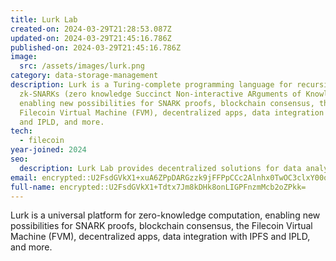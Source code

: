 ```yaml
---
title: Lurk Lab
created-on: 2024-03-29T21:28:53.087Z
updated-on: 2024-03-29T21:45:16.786Z
published-on: 2024-03-29T21:45:16.786Z
image:
  src: /assets/images/lurk.png
category: data-storage-management
description: Lurk is a Turing-complete programming language for recursive
  zk-SNARKs (zero knowledge Succinct Non-interactive ARguments of Knowledge)
  enabling new possibilities for SNARK proofs, blockchain consensus, the
  Filecoin Virtual Machine (FVM), decentralized apps, data integration with IPFS
  and IPLD, and more.
tech:
  - filecoin
year-joined: 2024
seo:
  description: Lurk Lab provides decentralized solutions for data analysis and management.
email: encrypted::U2FsdGVkX1+xuA6ZPpDARGzzk9jFFPpCCc2Alnhx0TwOC3clxY00qWWLI5aOt22U
full-name: encrypted::U2FsdGVkX1+Tdtx7Jm8kDHk8onLIGPFnzmMcb2oZPkk=
---
```


Lurk is a universal platform for zero-knowledge computation, enabling new possibilities for SNARK proofs, blockchain consensus, the Filecoin Virtual Machine (FVM), decentralized apps, data integration with IPFS and IPLD, and more.
